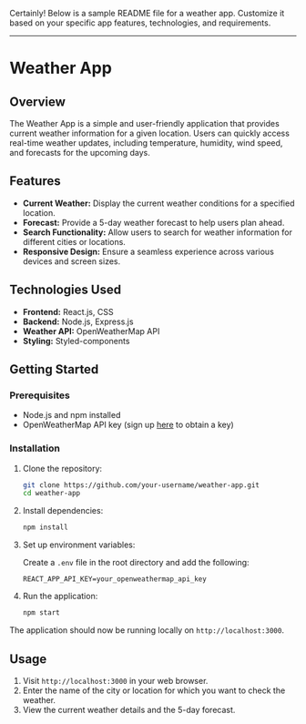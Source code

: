 Certainly! Below is a sample README file for a weather app. Customize it based on your specific app features, technologies, and requirements.

---

# Weather App

## Overview

The Weather App is a simple and user-friendly application that provides current weather information for a given location. Users can quickly access real-time weather updates, including temperature, humidity, wind speed, and forecasts for the upcoming days.

## Features

- **Current Weather:** Display the current weather conditions for a specified location.
- **Forecast:** Provide a 5-day weather forecast to help users plan ahead.
- **Search Functionality:** Allow users to search for weather information for different cities or locations.
- **Responsive Design:** Ensure a seamless experience across various devices and screen sizes.

## Technologies Used

- **Frontend:** React.js, CSS
- **Backend:** Node.js, Express.js
- **Weather API:** OpenWeatherMap API
- **Styling:** Styled-components

## Getting Started

### Prerequisites

- Node.js and npm installed
- OpenWeatherMap API key (sign up [here](https://openweathermap.org/) to obtain a key)

### Installation

1. Clone the repository:

   ```bash
   git clone https://github.com/your-username/weather-app.git
   cd weather-app
   ```

2. Install dependencies:

   ```bash
   npm install
   ```

3. Set up environment variables:

   Create a `.env` file in the root directory and add the following:

   ```env
   REACT_APP_API_KEY=your_openweathermap_api_key
   ```

4. Run the application:

   ```bash
   npm start
   ```

The application should now be running locally on `http://localhost:3000`.

## Usage

1. Visit `http://localhost:3000` in your web browser.
2. Enter the name of the city or location for which you want to check the weather.
3. View the current weather details and the 5-day forecast.

